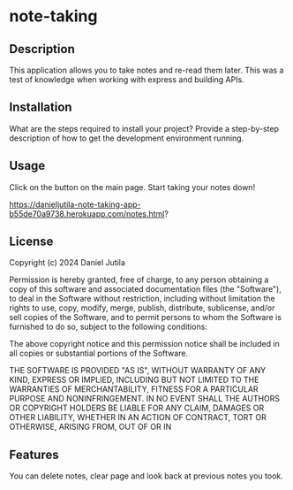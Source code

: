 # note-taking

## Description

This application allows you to take notes and re-read them later.
This was a test of knowledge when working with express and building APIs.


## Installation

What are the steps required to install your project? Provide a step-by-step description of how to get the development environment running.

## Usage

Click on the button on the main page. Start taking your notes down!

https://danieljutila-note-taking-app-b55de70a9738.herokuapp.com/notes.html?

## License

Copyright (c) 2024 Daniel Jutila

Permission is hereby granted, free of charge, to any person obtaining a copy
of this software and associated documentation files (the "Software"), to deal
in the Software without restriction, including without limitation the rights
to use, copy, modify, merge, publish, distribute, sublicense, and/or sell
copies of the Software, and to permit persons to whom the Software is
furnished to do so, subject to the following conditions:

The above copyright notice and this permission notice shall be included in all
copies or substantial portions of the Software.

THE SOFTWARE IS PROVIDED "AS IS", WITHOUT WARRANTY OF ANY KIND, EXPRESS OR
IMPLIED, INCLUDING BUT NOT LIMITED TO THE WARRANTIES OF MERCHANTABILITY,
FITNESS FOR A PARTICULAR PURPOSE AND NONINFRINGEMENT. IN NO EVENT SHALL THE
AUTHORS OR COPYRIGHT HOLDERS BE LIABLE FOR ANY CLAIM, DAMAGES OR OTHER
LIABILITY, WHETHER IN AN ACTION OF CONTRACT, TORT OR OTHERWISE, ARISING FROM,
OUT OF OR IN 


## Features

You can delete notes, clear page and look back at previous notes you took.
